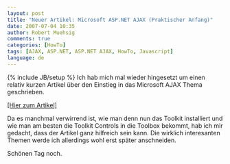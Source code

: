 ```yaml
---
layout: post
title: "Neuer Artikel: Microsoft ASP.NET AJAX (Praktischer Anfang)"
date: 2007-07-04 10:35
author: Robert Muehsig
comments: true
categories: [HowTo]
tags: [AJAX, ASP.NET, ASP.NET AJAX, HowTo, Javascript]
language: de
---
```

{% include JB/setup %}
Ich hab mich mal wieder hingesetzt um einen relativ kurzen Artikel über den Einstieg in das Microsoft AJAX Thema geschrieben.

<a target="_blank" href="{{BASE_PATH}}/artikel/howto-microsoft-aspnet-ajax-praktischer-anfang/" title="HowTo: Microsoft ASP.NET AJAX (Praktischer Anfang)">[Hier zum Artikel]</a>

Da es manchmal verwirrend ist, wie man denn nun das Toolkit installiert und wie man am besten die Toolkit Controls in die Toolbox bekommt, hab ich mir gedacht, dass der Artikel ganz hilfreich sein kann. Die wirklich interesanten Themen werde ich allerdings wohl erst später anschneiden.

Schönen Tag noch.

